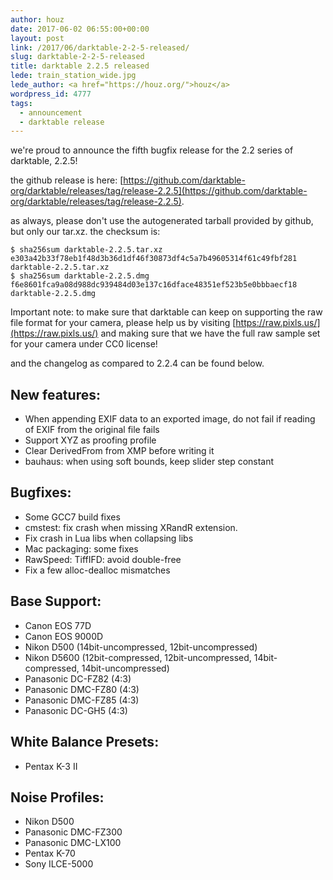 ```yaml
---
author: houz
date: 2017-06-02 06:55:00+00:00
layout: post
link: /2017/06/darktable-2-2-5-released/
slug: darktable-2-2-5-released
title: darktable 2.2.5 released
lede: train_station_wide.jpg
lede_author: <a href="https://houz.org/">houz</a>
wordpress_id: 4777
tags:
  - announcement
  - darktable release
---
```

we're proud to announce the fifth bugfix release for the 2.2 series of darktable, 2.2.5!

the github release is here: [https://github.com/darktable-org/darktable/releases/tag/release-2.2.5](https://github.com/darktable-org/darktable/releases/tag/release-2.2.5).

as always, please don't use the autogenerated tarball provided by github, but only our tar.xz. the checksum is:

    $ sha256sum darktable-2.2.5.tar.xz
    e303a42b33f78eb1f48d3b36d1df46f30873df4c5a7b49605314f61c49fbf281  darktable-2.2.5.tar.xz
    $ sha256sum darktable-2.2.5.dmg
    f6e8601fca9a08d988dc939484d03e137c16dface48351ef523b5e0bbbaecf18  darktable-2.2.5.dmg

Important note: to make sure that darktable can keep on supporting the raw file format for your camera, please help us by visiting [https://raw.pixls.us/](https://raw.pixls.us/) and making sure that we have the full raw sample set for your camera under CC0 license!

and the changelog as compared to 2.2.4 can be found below.

## New features:

* When appending EXIF data to an exported image, do not fail if reading of EXIF from the original file fails
* Support XYZ as proofing profile
* Clear DerivedFrom from XMP before writing it
* bauhaus: when using soft bounds, keep slider step constant

## Bugfixes:

* Some GCC7 build fixes
* cmstest: fix crash when missing XRandR extension.
* Fix crash in Lua libs when collapsing libs
* Mac packaging: some fixes
* RawSpeed: TiffIFD: avoid double-free
* Fix a few alloc-dealloc mismatches

## Base Support:

* Canon EOS 77D
* Canon EOS 9000D
* Nikon D500 (14bit-uncompressed, 12bit-uncompressed)
* Nikon D5600 (12bit-compressed, 12bit-uncompressed, 14bit-compressed, 14bit-uncompressed)
* Panasonic DC-FZ82 (4:3)
* Panasonic DMC-FZ80 (4:3)
* Panasonic DMC-FZ85 (4:3)
* Panasonic DC-GH5 (4:3)

## White Balance Presets:

* Pentax K-3 II

## Noise Profiles:

* Nikon D500
* Panasonic DMC-FZ300
* Panasonic DMC-LX100
* Pentax K-70
* Sony ILCE-5000

